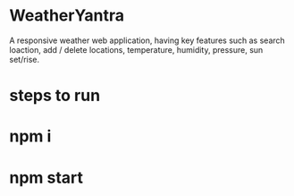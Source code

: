 # WeatherYantra
A responsive weather web application, having key features such as search loaction, add / delete locations, temperature, humidity, pressure, sun set/rise.
# steps to run
# npm i
# npm start

